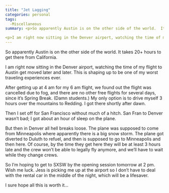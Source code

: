 ```yaml
---
title: "Jet Lagging"
categories: personal
tags:
  -Miscellaneous
summary: <p>So apparently Austin is on the other side of the world.  It takes 20+ hours to get there from California.</p>

<p>I am right now sitting in the Denver airport, watching the time of my flight to Austin get moved later and later.  This is shaping up to be one of my worst traveling experiences ever.</p>
---
```

<p>So apparently Austin is on the other side of the world.  It takes 20+ hours to get there from California.</p>

<p>I am right now sitting in the Denver airport, watching the time of my flight to Austin get moved later and later.  This is shaping up to be one of my worst traveling experiences ever.</p>

<p>After getting up at 4 am for my 6 am flight, we found out the flight was cancelled due to fog, and there are no other free flights for several days, since it&#8217;s Spring Break.  (Damn students.)  My only option is to drive myself 3 hours over the mountains to Redding.  I got there shortly after dawn.</p>

<p>Then I set off for San Francisco without much of a hitch.  San Fran to Denver wasn&#8217;t bad; I got about an hour of sleep on the plane.</p>

<p>But then in Denver all hell breaks loose.  The plane was supposed to come from Minneapolis where apparently there is a big snow storm.  The plane got diverted to Duluth to refuel, and then is supposed to go to Minneapolis and then here.  Of course, by the time they get here they will be at least 3 hours late and the crew won&#8217;t be able to legally fly anymore, and we&#8217;ll have to wait while they change crews.</p>

<p>So I&#8217;m hoping to get to <span class="caps">SXSW</span> by the opening session tomorrow at 2 pm.  Wish me luck.  Jess is picking me up at the airport so I don&#8217;t have to deal with the rental car in the middle of the night, which will be a lifesaver.</p>

<p>I sure hope all this is worth it&#8230;</p>
